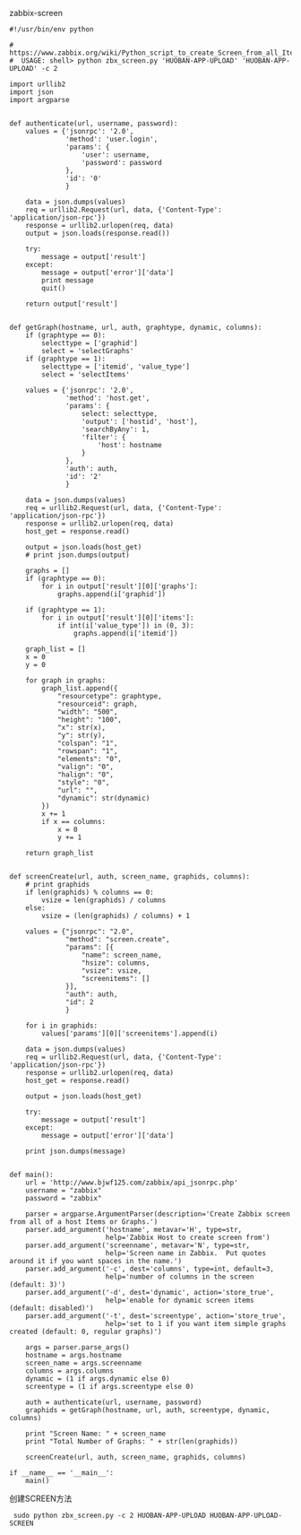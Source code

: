 zabbix-screen


    #!/usr/bin/env python
    
    #  https://www.zabbix.org/wiki/Python_script_to_create_Screen_from_all_Items/Graphs_of_a_host
    #  USAGE: shell> python zbx_screen.py 'HUOBAN-APP-UPLOAD' 'HUOBAN-APP-UPLOAD' -c 2
    
    import urllib2
    import json
    import argparse
    
    
    def authenticate(url, username, password):
        values = {'jsonrpc': '2.0',
                  'method': 'user.login',
                  'params': {
                      'user': username,
                      'password': password
                  },
                  'id': '0'
                  }
    
        data = json.dumps(values)
        req = urllib2.Request(url, data, {'Content-Type': 'application/json-rpc'})
        response = urllib2.urlopen(req, data)
        output = json.loads(response.read())
    
        try:
            message = output['result']
        except:
            message = output['error']['data']
            print message
            quit()
    
        return output['result']
    
    
    def getGraph(hostname, url, auth, graphtype, dynamic, columns):
        if (graphtype == 0):
            selecttype = ['graphid']
            select = 'selectGraphs'
        if (graphtype == 1):
            selecttype = ['itemid', 'value_type']
            select = 'selectItems'
    
        values = {'jsonrpc': '2.0',
                  'method': 'host.get',
                  'params': {
                      select: selecttype,
                      'output': ['hostid', 'host'],
                      'searchByAny': 1,
                      'filter': {
                          'host': hostname
                      }
                  },
                  'auth': auth,
                  'id': '2'
                  }
    
        data = json.dumps(values)
        req = urllib2.Request(url, data, {'Content-Type': 'application/json-rpc'})
        response = urllib2.urlopen(req, data)
        host_get = response.read()
    
        output = json.loads(host_get)
        # print json.dumps(output)
    
        graphs = []
        if (graphtype == 0):
            for i in output['result'][0]['graphs']:
                graphs.append(i['graphid'])
    
        if (graphtype == 1):
            for i in output['result'][0]['items']:
                if int(i['value_type']) in (0, 3):
                    graphs.append(i['itemid'])
    
        graph_list = []
        x = 0
        y = 0
    
        for graph in graphs:
            graph_list.append({
                "resourcetype": graphtype,
                "resourceid": graph,
                "width": "500",
                "height": "100",
                "x": str(x),
                "y": str(y),
                "colspan": "1",
                "rowspan": "1",
                "elements": "0",
                "valign": "0",
                "halign": "0",
                "style": "0",
                "url": "",
                "dynamic": str(dynamic)
            })
            x += 1
            if x == columns:
                x = 0
                y += 1
    
        return graph_list
    
    
    def screenCreate(url, auth, screen_name, graphids, columns):
        # print graphids
        if len(graphids) % columns == 0:
            vsize = len(graphids) / columns
        else:
            vsize = (len(graphids) / columns) + 1
    
        values = {"jsonrpc": "2.0",
                  "method": "screen.create",
                  "params": [{
                      "name": screen_name,
                      "hsize": columns,
                      "vsize": vsize,
                      "screenitems": []
                  }],
                  "auth": auth,
                  "id": 2
                  }
    
        for i in graphids:
            values['params'][0]['screenitems'].append(i)
    
        data = json.dumps(values)
        req = urllib2.Request(url, data, {'Content-Type': 'application/json-rpc'})
        response = urllib2.urlopen(req, data)
        host_get = response.read()
    
        output = json.loads(host_get)
    
        try:
            message = output['result']
        except:
            message = output['error']['data']
    
        print json.dumps(message)
    
    
    def main():
        url = 'http://www.bjwf125.com/zabbix/api_jsonrpc.php'
        username = "zabbix"
        password = "zabbix"
    
        parser = argparse.ArgumentParser(description='Create Zabbix screen from all of a host Items or Graphs.')
        parser.add_argument('hostname', metavar='H', type=str,
                            help='Zabbix Host to create screen from')
        parser.add_argument('screenname', metavar='N', type=str,
                            help='Screen name in Zabbix.  Put quotes around it if you want spaces in the name.')
        parser.add_argument('-c', dest='columns', type=int, default=3,
                            help='number of columns in the screen (default: 3)')
        parser.add_argument('-d', dest='dynamic', action='store_true',
                            help='enable for dynamic screen items (default: disabled)')
        parser.add_argument('-t', dest='screentype', action='store_true',
                            help='set to 1 if you want item simple graphs created (default: 0, regular graphs)')
    
        args = parser.parse_args()
        hostname = args.hostname
        screen_name = args.screenname
        columns = args.columns
        dynamic = (1 if args.dynamic else 0)
        screentype = (1 if args.screentype else 0)
    
        auth = authenticate(url, username, password)
        graphids = getGraph(hostname, url, auth, screentype, dynamic, columns)
    
        print "Screen Name: " + screen_name
        print "Total Number of Graphs: " + str(len(graphids))
    
        screenCreate(url, auth, screen_name, graphids, columns)
    
    if __name__ == '__main__':
        main()




创建SCREEN方法

     sudo python zbx_screen.py -c 2 HUOBAN-APP-UPLOAD HUOBAN-APP-UPLOAD-SCREEN

